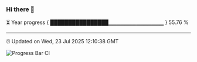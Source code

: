 ### Hi there 👋

⏳ Year progress { ████████████████▁▁▁▁▁▁▁▁▁▁▁▁▁▁ } 55.76 %

---

⏰ Updated on Wed, 23 Jul 2025 12:10:38 GMT

![Progress Bar CI](https://github.com/liununu/liununu/workflows/Progress%20Bar%20CI/badge.svg)
